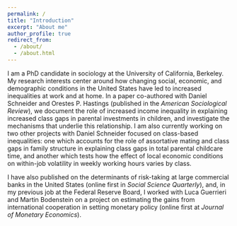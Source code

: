 ```yaml
---
permalink: /
title: "Introduction"
excerpt: "About me"
author_profile: true
redirect_from: 
  - /about/
  - /about.html
---
```

I am a PhD candidate in sociology at the University of California, Berkeley. My research interests center around how changing social, economic, and demographic conditions in the United States have led to increased inequalities at work and at home. In a paper co-authored with Daniel Schneider and Orestes P. Hastings (published in the _American Sociological Review_), we document the role of increased income inequality in explaining increased class gaps in parental investments in children, and investigate the mechanisms that underlie this relationship. I am also currently working on two other projects with Daniel Schneider focused on class-based inequalities: one which accounts for the role of assortative mating and class gaps in family structure in explaining class gaps in total parental childcare time, and another which tests how the effect of local economic conditions on within-job volatility in weekly working hours varies by class.

I have also published on the determinants of risk-taking at large commercial banks in the United States (online first in _Social Science Quarterly_), and, in my previous job at the Federal Reserve Board, I worked with Luca Guerrieri and Martin Bodenstein on a project on estimating the gains from international cooperation in setting monetary policy (online first at _Journal of Monetary Economics_).
